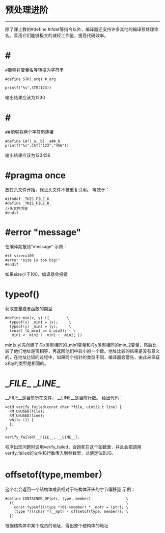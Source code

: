# 预处理进阶

---
除了课上教的#define #ifdef等指令以外，编译器还支持许多其他的编译预处理命名。善用它们能够极大的减轻工作量，提高代码效率。

# \#

\#能够将变量名等转换为字符串

```
#define STR(_arg) #_arg

printf("%s",STR(123)) 
```

输出结果应该为1230

# \# #

\##能够将两个字符串连接

```
#define CAT(_a,_b) _a##_b
printf("%s",CAT("123","456"))
```

输出结果应该为123456

# \#pragma once

放在头文件开始，保证头文件不被重复引用。
等效于：

```
#ifndef _THIS_FILE_H_
#define _THIS_FILE_H_
//头文件内容
#endif
```

# \#error "message"

在编译期报错"message"
示例：

```
#if size>=100
#error "size is too big!"
#endif
```

如果size小于100，编译器会报错

# typeof()

获取变量或者函数的类型

```
#define min(x, y) ({        \
  typeof(x) _min1 = (x);     \
  typeof(y) _min2 = (y);     \
  (void) (&_min1 == &_min2);   \
  _min1 < _min2 ? _min1 : _min2; })
```

min(x,y)先创建了与x类型相同的_min1变量和与y类型相同的min_2变量，然后比较了他们地址是否相等，再返回他们中较小的一个数。地址比较的结果是没有意义的，在地址比较的过程中，如果两个指针的类型不同，编译器会警告，由此来保证x和y的类型是相同的。

# \__FILE__ \__LINE__

\_\_FILE\_\_是当前所在文件， \_\_LINE\_\_是当前行数。
给出代码：

```
void verify_failed(const char *file, uint32_t line) {
  RM_UNUSED(file);
  RM_UNUSED(line);
  while (1) {
  };
}

verify_failed(__FILE__, __LINE__);
```

程序出现问题时调用verify_failed，会跑死在这个函数里，并且会把调用verify_failed的文件和行数传入到参数里，以便定位BUG。

# offsetof(type,member）

这个宏会返回一个结构体成员相对于结构体开头的字节偏移量
示例：

~~~
#define CONTAINER_OF(ptr, type, member)                \
  ({                                                   \
    const typeof(((type *)0)->member) *__mptr = (ptr); \
    (type *)((char *)__mptr - offsetof(type, member)); \
  })
~~~

根据结构体中某个成员的地址，得出整个结构体的地址
